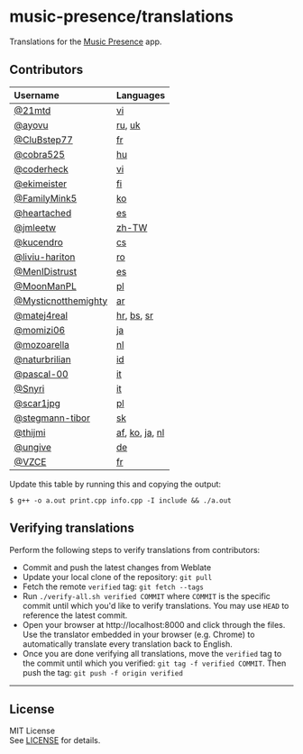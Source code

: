 # music-presence/translations

Translations for the [Music Presence](https://musicpresence.app) app.

## Contributors

| Username | Languages |
|:-|:-|
| [@21mtd](https://github.com/21mtd) | [vi](https://translate.codeberg.org/projects/music-presence/desktop-application/vi) |
| [@ayovu](https://github.com/ayovu) | [ru](https://translate.codeberg.org/projects/music-presence/desktop-application/ru), [uk](https://translate.codeberg.org/projects/music-presence/desktop-application/uk) |
| [@CluBstep77](https://github.com/CluBstep77) | [fr](https://translate.codeberg.org/projects/music-presence/desktop-application/fr) |
| [@cobra525](https://github.com/cobra525) | [hu](https://translate.codeberg.org/projects/music-presence/desktop-application/hu) |
| [@coderheck](https://github.com/coderheck) | [vi](https://translate.codeberg.org/projects/music-presence/desktop-application/vi) |
| [@ekimeister](https://github.com/ekimeister) | [fi](https://translate.codeberg.org/projects/music-presence/desktop-application/fi) |
| [@FamilyMink5](https://github.com/FamilyMink5) | [ko](https://translate.codeberg.org/projects/music-presence/desktop-application/ko) |
| [@heartached](https://github.com/heartached) | [es](https://translate.codeberg.org/projects/music-presence/desktop-application/es) |
| [@jmleetw](https://github.com/jmleetw) | [zh-TW](https://translate.codeberg.org/projects/music-presence/desktop-application/zh-TW) |
| [@kucendro](https://github.com/kucendro) | [cs](https://translate.codeberg.org/projects/music-presence/desktop-application/cs) |
| [@liviu-hariton](https://github.com/liviu-hariton) | [ro](https://translate.codeberg.org/projects/music-presence/desktop-application/ro) |
| [@MenIDistrust](https://github.com/MenIDistrust) | [es](https://translate.codeberg.org/projects/music-presence/desktop-application/es) |
| [@MoonManPL](https://github.com/MoonManPL) | [pl](https://translate.codeberg.org/projects/music-presence/desktop-application/pl) |
| [@Mysticnotthemighty](https://github.com/Mysticnotthemighty) | [ar](https://translate.codeberg.org/projects/music-presence/desktop-application/ar) |
| [@matej4real](https://github.com/matej4real) | [hr](https://translate.codeberg.org/projects/music-presence/desktop-application/hr), [bs](https://translate.codeberg.org/projects/music-presence/desktop-application/bs), [sr](https://translate.codeberg.org/projects/music-presence/desktop-application/sr) |
| [@momizi06](https://github.com/momizi06) | [ja](https://translate.codeberg.org/projects/music-presence/desktop-application/ja) |
| [@mozoarella](https://github.com/mozoarella) | [nl](https://translate.codeberg.org/projects/music-presence/desktop-application/nl) |
| [@naturbrilian](https://github.com/naturbrilian) | [id](https://translate.codeberg.org/projects/music-presence/desktop-application/id) |
| [@pascal-00](https://github.com/pascal-00) | [it](https://translate.codeberg.org/projects/music-presence/desktop-application/it) |
| [@Snyri](https://github.com/Snyri) | [it](https://translate.codeberg.org/projects/music-presence/desktop-application/it) |
| [@scar1jpg](https://github.com/scar1jpg) | [pl](https://translate.codeberg.org/projects/music-presence/desktop-application/pl) |
| [@stegmann-tibor](https://github.com/stegmann-tibor) | [sk](https://translate.codeberg.org/projects/music-presence/desktop-application/sk) |
| [@thijmi](https://github.com/thijmi) | [af](https://translate.codeberg.org/projects/music-presence/desktop-application/af), [ko](https://translate.codeberg.org/projects/music-presence/desktop-application/ko), [ja](https://translate.codeberg.org/projects/music-presence/desktop-application/ja), [nl](https://translate.codeberg.org/projects/music-presence/desktop-application/nl) |
| [@ungive](https://github.com/ungive) | [de](https://translate.codeberg.org/projects/music-presence/desktop-application/de) |
| [@VZCE](https://github.com/VZCE) | [fr](https://translate.codeberg.org/projects/music-presence/desktop-application/fr) |

Update this table by running this and copying the output:

```
$ g++ -o a.out print.cpp info.cpp -I include && ./a.out
```

## Verifying translations

Perform the following steps to verify translations from contributors:

- Commit and push the latest changes from Weblate
- Update your local clone of the repository: `git pull`
- Fetch the remote `verified` tag: `git fetch --tags`
- Run `./verify-all.sh verified COMMIT` where `COMMIT`
  is the specific commit until which you'd like to verify translations.
  You may use `HEAD` to reference the latest commit.
- Open your browser at http://localhost:8000 and click through the files.
  Use the translator embedded in your browser (e.g. Chrome)
  to automatically translate every translation back to English.
- Once you are done verifying all translations,
  move the `verified` tag to the commit until which you verified:
  `git tag -f verified COMMIT`.
  Then push the tag: `git push -f origin verified`

---

## License

MIT License  
See [LICENSE](./LICENSE) for details.
